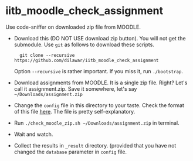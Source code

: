 # iitb_moodle_check_assignment
Use code-sniffer on downloaded zip file from MOODLE.

- Download this (DO NOT USE download zip button). You will not get the
  submodule. Use `git` as follows to download these scripts.

        git clone --recursive https://github.com/dilawar/iitb_moodle_check_assignment
  
  Option `--recursive` is rather important. If you miss it, run `./bootstrap`.

- Download assignments from MOODLE. It is a single zip file. Right? Let's call
  it assignment.zip. Save it somewhere, let's say `~/Downloads/assignment.zip`
- Change the `config` file in this directory to your taste. Check the format of
  this file [here](https://github.com/dilawar/sniffer/wiki/Usage). The file is
  pretty self-explanatory.
- Run `./check_moodle_zip.sh ~/Downloads/assignment.zip` in terminal.
- Wait and watch. 
- Collect the results in `_result` directory. (provided that you have not
  changed the `database` parameter in `config` file.
